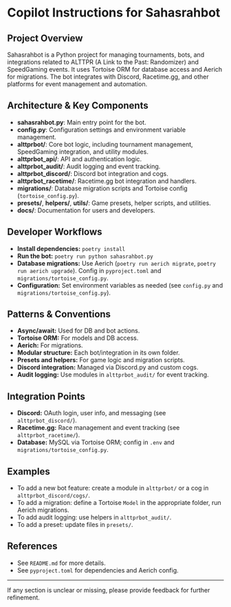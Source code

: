 # Copilot Instructions for Sahasrahbot

## Project Overview
Sahasrahbot is a Python project for managing tournaments, bots, and integrations related to ALTTPR (A Link to the Past: Randomizer) and SpeedGaming events. It uses Tortoise ORM for database access and Aerich for migrations. The bot integrates with Discord, Racetime.gg, and other platforms for event management and automation.

## Architecture & Key Components
- **sahasrahbot.py**: Main entry point for the bot.
- **config.py**: Configuration settings and environment variable management.
- **alttprbot/**: Core bot logic, including tournament management, SpeedGaming integration, and utility modules.
- **alttprbot_api/**: API and authentication logic.
- **alttprbot_audit/**: Audit logging and event tracking.
- **alttprbot_discord/**: Discord bot integration and cogs.
- **alttprbot_racetime/**: Racetime.gg bot integration and handlers.
- **migrations/**: Database migration scripts and Tortoise config (`tortoise_config.py`).
- **presets/**, **helpers/**, **utils/**: Game presets, helper scripts, and utilities.
- **docs/**: Documentation for users and developers.

## Developer Workflows
- **Install dependencies:** `poetry install`
- **Run the bot:** `poetry run python sahasrahbot.py`
- **Database migrations:** Use Aerich (`poetry run aerich migrate`, `poetry run aerich upgrade`). Config in `pyproject.toml` and `migrations/tortoise_config.py`.
- **Configuration:** Set environment variables as needed (see `config.py` and `migrations/tortoise_config.py`).

## Patterns & Conventions
- **Async/await:** Used for DB and bot actions.
- **Tortoise ORM:** For models and DB access.
- **Aerich:** For migrations.
- **Modular structure:** Each bot/integration in its own folder.
- **Presets and helpers:** For game logic and migration scripts.
- **Discord integration:** Managed via Discord.py and custom cogs.
- **Audit logging:** Use modules in `alttprbot_audit/` for event tracking.

## Integration Points
- **Discord:** OAuth login, user info, and messaging (see `alttprbot_discord/`).
- **Racetime.gg:** Race management and event tracking (see `alttprbot_racetime/`).
- **Database:** MySQL via Tortoise ORM; config in `.env` and `migrations/tortoise_config.py`.

## Examples
- To add a new bot feature: create a module in `alttprbot/` or a cog in `alttprbot_discord/cogs/`.
- To add a migration: define a Tortoise `Model` in the appropriate folder, run Aerich migrations.
- To add audit logging: use helpers in `alttprbot_audit/`.
- To add a preset: update files in `presets/`.

## References
- See `README.md` for more details.
- See `pyproject.toml` for dependencies and Aerich config.

---
If any section is unclear or missing, please provide feedback for further refinement.
